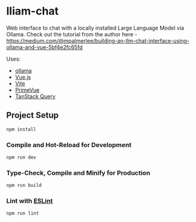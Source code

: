 # lliam-chat

Web interface to chat with a locally installed Large Language Model via Ollama. Check out the tutorial from the author here - https://medium.com/@mpalmerlee/building-an-llm-chat-interface-using-ollama-and-vue-5bf4e2fc65fd

Uses:

* [ollama](https://ollama.com/)
* [Vue.js](https://vuejs.org/)
* [Vite](https://vitejs.dev/)
* [PrimeVue](https://primevue.org/)
* [TanStack Query](https://tanstack.com/query/latest)

## Project Setup

```sh
npm install
```

### Compile and Hot-Reload for Development

```sh
npm run dev
```

### Type-Check, Compile and Minify for Production

```sh
npm run build
```

### Lint with [ESLint](https://eslint.org/)

```sh
npm run lint
```
